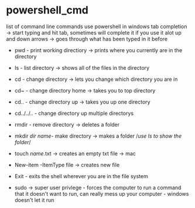 # powershell_cmd
list of command line commands
   use powershell in windows
   tab completion -> start typing and hit tab, sometimes will complete it if you use it alot
   up and down arrows -> goes through what has been typed in it before
  
  - pwd - print working directiory -> prints where you currently are in the directory
  - ls - list directory -> shows all of the files in the directory
  - cd - change directory -> lets you change which directory you are in
  - cd~ - change directory home -> takes you to top directory
  - cd.. - change directory up -> takes you up one directory
  - cd../../.. - change directory up multiple directorys

  - rmdir - remove directory -> deletes a folder
  - mkdir *dir name*- make directory -> makes a folder /*use ls to show the folder*/
  - touch *name*.txt -> creates an empty txt file -> mac
  - New-item -ItemType file -> creates new file
  - Exit - exits the shell wherever you are in the file system
  - sudo -> super user privlege - forces the computer to run a command that it doesn't want to run, can really mess up your computer - windows doesn't let it run

